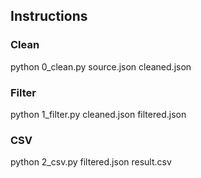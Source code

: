 ## Instructions

### Clean
python 0_clean.py source.json cleaned.json

### Filter
python 1_filter.py cleaned.json filtered.json

### CSV
python 2_csv.py filtered.json result.csv